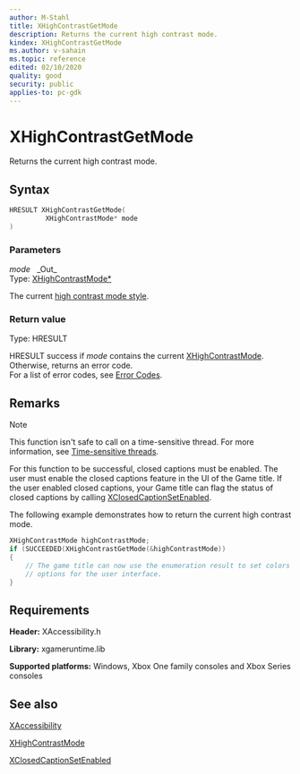 ```yaml
---
author: M-Stahl
title: XHighContrastGetMode
description: Returns the current high contrast mode.
kindex: XHighContrastGetMode
ms.author: v-sahain
ms.topic: reference
edited: 02/10/2020
quality: good
security: public
applies-to: pc-gdk
---
```


# XHighContrastGetMode  

Returns the current high contrast mode.  

## Syntax  
  
```cpp
HRESULT XHighContrastGetMode(  
         XHighContrastMode* mode  
)  
```  
  
### Parameters  
  
*mode* &nbsp;&nbsp;\_Out\_  
Type: [XHighContrastMode*](../enums/xhighcontrastmode.md)  

The current [high contrast mode style](../enums/xhighcontrastmode.md).

### Return value

Type: HRESULT
  
HRESULT success if *mode* contains the current [XHighContrastMode](../enums/xhighcontrastmode.md). Otherwise, returns an error code.  
For a list of error codes, see [Error Codes](../../../errorcodes.md).

## Remarks
  > [!NOTE]
> This function isn't safe to call on a time-sensitive thread. For more information, see [Time-sensitive threads](../../../../system/overviews/time-sensitive-threads.md).  
  
For this function to be successful, closed captions must be enabled.
The user must enable the closed captions feature in the UI of the Game title.
If the user enabled closed captions, your Game title can flag the status of closed captions by calling [XClosedCaptionSetEnabled](xclosedcaptionsetenabled.md).
  
The following example demonstrates how to return the current high contrast mode.  
  
```cpp
XHighContrastMode highContrastMode;
if (SUCCEEDED(XHighContrastGetMode(&highContrastMode))
{
    // The game title can now use the enumeration result to set colors and other visual
    // options for the user interface.
}
```
  
## Requirements  
  
**Header:** XAccessibility.h
  
**Library:** xgameruntime.lib  
  
**Supported platforms:** Windows, Xbox One family consoles and Xbox Series consoles  
  
## See also

[XAccessibility](../xaccessibility_members.md)

[XHighContrastMode](../enums/xhighcontrastmode.md)
  
[XClosedCaptionSetEnabled](xclosedcaptionsetenabled.md)